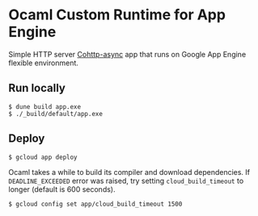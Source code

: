 # Ocaml Custom Runtime for App Engine

Simple HTTP server [Cohttp-async](https://opensource.janestreet.com/async/) app that runs on Google App Engine flexible environment.

## Run locally

	$ dune build app.exe
	$ ./_build/default/app.exe


## Deploy

	$ gcloud app deploy
	
Ocaml takes a while to build its compiler and download dependencies.
If `DEADLINE_EXCEEDED` error was raised, try setting `cloud_build_timeout`
to longer (default is 600 seconds).

	$ gcloud config set app/cloud_build_timeout 1500




